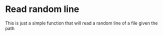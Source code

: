 # Read random line

This is just a simple function that will read a random line of a file given the path
